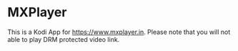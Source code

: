 # MXPlayer
This is a Kodi App for https://www.mxplayer.in. Please note that you will not able to play DRM protected video link. 
